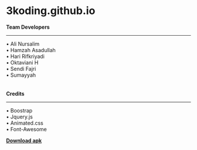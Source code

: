 # 3koding.github.io
<b>Team Developers</b><br>
<hr>
• Ali Nursalim<br>
• Hamzah Asadullah<br>
• Hari Rifkriyadi<br>
• Oktaviani H<br>
• Sendi Fajri<br>
• Sumayyah<br>
</br>
<br>
<b>Credits</b><br>
<hr>
• Boostrap<br>
• Jquery.js<br>
• Animated.css<br>
• Font-Awesome<br>

<b><a href="http://goo.gl/Ipa1Fo">Download apk</a></b> </br>
